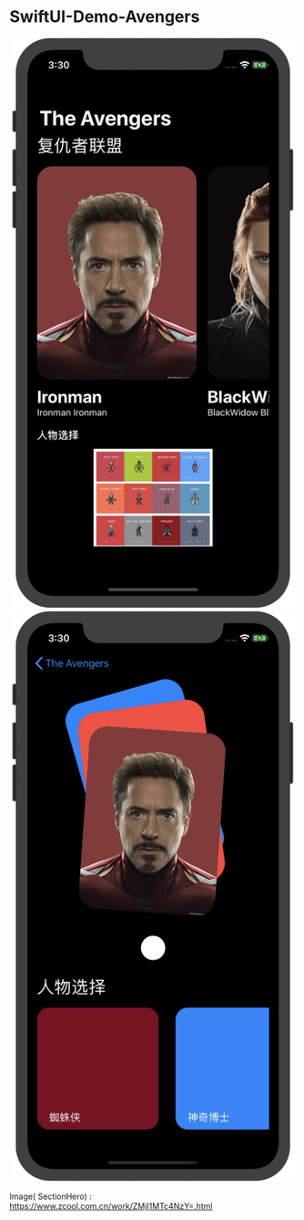 # SwiftUI-Demo-Avengers

![](imageHome.png)
![](imageSection.png)



Image( SectionHero)  :  https://www.zcool.com.cn/work/ZMjI1MTc4NzY=.html
